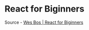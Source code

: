 # React for Biginners

Source - [Wes Bos | React for Biginners](https://github.com/wesbos/React-For-Beginners-Starter-Files)